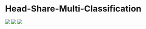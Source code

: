 # Head-Share-Multi-Classification

<img src="https://github.com/khyeyoon/Head-Share-Multi-Classification/blob/main/img/task.JPG">

<img src="https://github.com/khyeyoon/Head-Share-Multi-Classification/blob/main/img/model.JPG">

<img src="https://github.com/khyeyoon/Head-Share-Multi-Classification/blob/main/img/architecture.JPG">

